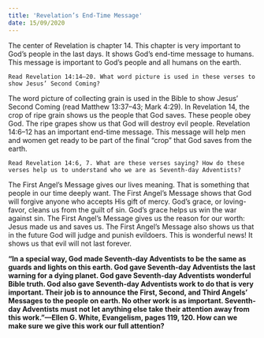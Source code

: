 ```yaml
---
title: 'Revelation’s End-Time Message'
date: 15/09/2020
---
```


The center of Revelation is chapter 14. This chapter is very important to God’s people in the last days. It shows God’s end-time message to humans. This message is important to God’s people and all humans on the earth.

`Read Revelation 14:14–20. What word picture is used in these verses to show Jesus’ Second Coming?`

The word picture of collecting grain is used in the Bible to show Jesus’ Second Coming (read Matthew 13:37–43; Mark 4:29). In Revelation 14, the crop of ripe grain shows us the people that God saves. These people obey God. The ripe grapes show us that God will destroy evil people. Revelation 14:6–12 has an important end-time message. This message will help men and women get ready to be part of the final “crop” that God saves from the earth.

`Read Revelation 14:6, 7. What are these verses saying? How do these verses help us to understand who we are as Seventh-day Adventists?`

The First Angel’s Message gives our lives meaning. That is something that people in our time deeply want. The First Angel’s Message shows that God will forgive anyone who accepts His gift of mercy. God’s grace, or loving-favor, cleans us from the guilt of sin. God’s grace helps us win the war against sin. The First Angel’s Message gives us the reason for our worth: Jesus made us and saves us. The First Angel’s Message also shows us that in the future God will judge and punish evildoers. This is wonderful news! It shows us that evil will not last forever.

**“In a special way, God made Seventh-day Adventists to be the same as guards and lights on this earth. God gave Seventh-day Adventists the last warning for a dying planet. God gave Seventh-day Adventists wonderful Bible truth. God also gave Seventh-day Adventists work to do that is very important. Their job is to announce the First, Second, and Third Angels’ Messages to the people on earth. No other work is as important. Seventh-day Adventists must not let anything else take their attention away from this work.”—Ellen G. White, Evangelism, pages 119, 120. How can we make sure we give this work our full attention?**
